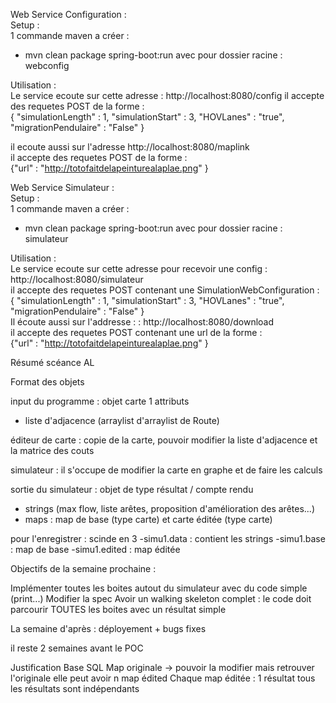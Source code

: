 Web Service Configuration :  
  Setup :  
  1 commande maven a créer :
  - mvn clean package spring-boot:run avec pour dossier racine : webconfig

  Utilisation :  
  Le service ecoute sur cette adresse : http://localhost:8080/config
  il accepte des requetes POST de la forme :  
  { "simulationLength" : 1, "simulationStart" : 3, "HOVLanes" : "true", "migrationPendulaire" : "False" }

  il ecoute aussi sur l'adresse  http://localhost:8080/maplink  
     il accepte des requetes POST de la forme :  
     {"url" : "http://totofaitdelapeinturealaplae.png" }

Web Service Simulateur :  
  Setup :  
  1 commande maven a créer :  
  - mvn clean package spring-boot:run avec pour dossier racine : simulateur  

  Utilisation :  
  Le service ecoute sur cette adresse pour recevoir une config : http://localhost:8080/simulateur  
  il accepte des requetes POST contenant une SimulationWebConfiguration :  
  { "simulationLength" : 1, "simulationStart" : 3, "HOVLanes" : "true", "migrationPendulaire" : "False" }  
      Il écoute aussi sur l'addresse : : http://localhost:8080/download  
      il accepte des requetes POST contenant une url de la forme :  
      {"url" : "http://totofaitdelapeinturealaplae.png" }  
  

Résumé scéance AL

Format des objets

input du programme : objet carte
1 attributs
- liste d'adjacence (arraylist d'arraylist de Route)

éditeur de carte : copie de la carte, pouvoir modifier la liste d'adjacence et la matrice des couts

simulateur : il s'occupe de modifier la carte en graphe et de faire les calculs

sortie du simulateur : objet de type résultat / compte rendu

- strings (max flow, liste arêtes, proposition d'amélioration des arêtes...)
- maps : map de base (type carte) et carte éditée (type carte)

pour l'enregistrer : scinde en 3 
-simu1.data : contient les strings
-simu1.base : map de base
-simu1.edited : map éditée

Objectifs de la semaine prochaine :

Implémenter toutes les boites autout du simulateur avec du code simple (print...)
Modifier la spec
Avoir un walking skeleton complet : le code doit parcourir TOUTES les boites avec un résultat simple

La semaine d'après : déployement + bugs fixes

il reste 2 semaines avant le POC

Justification Base SQL
Map originale -> pouvoir la modifier mais retrouver l'originale
elle peut avoir n map édited
Chaque map éditée : 1 résultat
tous les résultats sont indépendants
